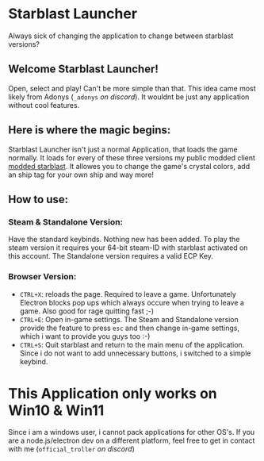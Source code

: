 # Starblast Launcher

Always sick of changing the application to change between starblast versions?
## Welcome Starblast Launcher!

Open, select and play! Can't be more simple than that.
This idea came most likely from Adonys (`_adonys` *on discord*). It wouldnt be just any application without cool features.
## Here is where the magic begins:
Starblast Launcher isn't just a normal Application, that loads the game normally.
It loads for every of these three versions my public modded client [modded starblast](https://greasyfork.org/de/scripts/519981-modded-starblast-io-public).
It allowes you to change the game's crystal colors, add an ship tag for your own ship and way more!

## How to use:
### Steam & Standalone Version:
Have the standard keybinds. Nothing new has been added.
To play the steam version it requires your 64-bit steam-ID with starblast activated on this account.
The Standalone version requires a valid ECP Key.
### Browser Version:
* `CTRL+X`: reloads the page. Required to leave a game. Unfortunately Electron blocks pop ups which always occure when trying to leave a game. Also good for rage quitting fast ;-)
* `CTRL+E`: Open in-game settings. The Steam and Standalone version provide the feature to press `esc` and then change in-game settings, which i want to provide you guys too :-)
* `CTRL+S`: Quit starblast and return to the main menu of the application. Since i do not want to add unnecessary buttons, i switched to a simple keybind.

# This Application only works on Win10 & Win11
Since i am a windows user, i cannot pack applications for other OS's.
If you are a node.js/electron dev on a different platform, feel free to get in contact with me (`official_troller` *on discord*)
